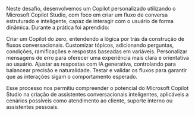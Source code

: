Neste desafio, desenvolvemos um Copilot personalizado utilizando o Microsoft Copilot Studio, com foco em criar um fluxo de conversa estruturado e inteligente, capaz de interagir com o usuário de forma dinâmica.
Durante a prática foi aprendido:

Criar um Copilot do zero, entendendo a lógica por trás da construção de fluxos conversacionais.
Customizar tópicos, adicionando perguntas, condições, ramificações e respostas baseadas em variáveis.
Personalizar mensagens de erro para oferecer uma experiência mais clara e orientativa ao usuário.
Ajustar as respostas com IA generativa, controlando para balancear precisão e naturalidade.
Testar e validar os fluxos para garantir que as interações sigam o comportamento esperado.

Esse processo nos permitiu compreender o potencial do Microsoft Copilot Studio na criação de assistentes conversacionais inteligentes, aplicáveis a cenários possíveis como atendimento ao cliente, suporte interno ou assistentes pessoais.

